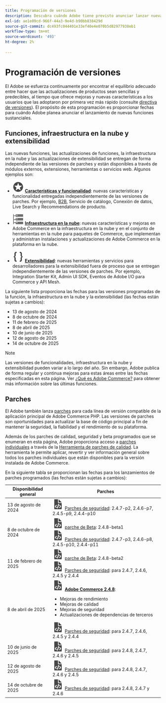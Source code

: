 ```yaml
---
title: Programación de versiones
description: Descubra cuándo Adobe tiene previsto anunciar lanzar nuevas funciones de Adobe Commerce.
exl-id: ae1e09cd-966f-44a3-9e4d-b90bb838429d
source-git-commit: dc493fc044401e33ef40e4e070b5d82977938eb1
workflow-type: tm+mt
source-wordcount: '493'
ht-degree: 2%

---
```



# Programación de versiones

El Adobe se esfuerza continuamente por encontrar el equilibrio adecuado entre hacer que las actualizaciones de productos sean sencillas y predecibles, al tiempo que ofrece mejoras y nuevas características a los usuarios que las adoptaron por primera vez más rápido (consulte [directiva de versiones](versioning-policy.md)). El propósito de esta programación es proporcionar fechas para cuándo Adobe planea anunciar el lanzamiento de nuevas funciones sustanciales.

## Funciones, infraestructura en la nube y extensibilidad

Las nuevas funciones, las actualizaciones de funciones, la infraestructura en la nube y las actualizaciones de extensibilidad se entregan de forma independiente de las versiones de parches y están disponibles a través de módulos externos, extensiones, herramientas o servicios web. Algunos ejemplos son:

- ![Icono de características](../assets/icons/feature.svg) [**Características y funcionalidad**](https://experienceleague.adobe.com/en/docs/commerce-merchant-services/user-guides/release-information/release-notes-all): nuevas características y funcionalidad entregadas independientemente de las versiones de parches. Por ejemplo, [B2B](https://experienceleague.adobe.com/en/docs/commerce-admin/b2b/release-notes), Servicio de catálogo, Conexión de datos, Live Search y Recommendations de producto.

- ![Icono de infraestructura](../assets/icons/servers.svg) [**Infraestructura en la nube**](https://experienceleague.adobe.com/en/docs/commerce-cloud-service/user-guide/release-notes/cloud-tools-suite): nuevas características y mejoras en Adobe Commerce en la infraestructura en la nube y en el conjunto de herramientas en la nube para paquetes de Commerce, que implementan y administran instalaciones y actualizaciones de Adobe Commerce en la plataforma en la nube.

- ![Icono de extensibilidad](../assets/icons/brackets.svg) [**Extensibilidad**](https://developer.adobe.com/commerce/extensibility/): nuevas herramientas y servicios para desarrolladores para la extensibilidad fuera de proceso que se entregan independientemente de las versiones de parches. Por ejemplo, Integration Starter Kit, Admin UI SDK, Eventos de Adobe I/O para Commerce y API Mesh.

La siguiente lista proporciona las fechas para las versiones programadas de la función, la infraestructura en la nube y la extensibilidad (las fechas están sujetas a cambios):

- 13 de agosto de 2024
- 8 de octubre de 2024
- 11 de febrero de 2025
- 8 de abril de 2025
- 10 de junio de 2025
- 12 de agosto de 2025
- 14 de octubre de 2025

>[!NOTE]
>
>Las versiones de funcionalidades, infraestructura en la nube y extensibilidad pueden variar a lo largo del año. Sin embargo, Adobe publica de forma regular y continua mejoras para estas áreas entre las fechas especificadas en esta página. Ver [¿Qué es Adobe Commerce?](https://experienceleague.adobe.com/en/docs/commerce-admin/start/about) para obtener más información sobre las últimas funciones.

## Parches

El Adobe también lanza [parches](versioning-policy.md#patch-release) para cada línea de versión compatible de la aplicación principal de Adobe Commerce PHP. Las versiones de parches son oportunidades para actualizar la base de código principal a fin de mantener la seguridad, la fiabilidad y el rendimiento de su plataforma.

Además de los parches de calidad, seguridad y beta programados que se enumeran en esta página, Adobe proporciona acceso a [parches individuales](versioning-policy.md#individual-patch) a través de la [Herramienta de parches de calidad](../tools/quality-patches-tool/usage.md). La herramienta le permite aplicar, revertir y ver información general sobre todos los parches individuales que están disponibles para la versión instalada de Adobe Commerce.

En la siguiente tabla se proporcionan las fechas para los lanzamientos de parches programados (las fechas están sujetas a cambios):

<table>
<thead>
  <tr>
    <th>Disponibilidad general</th>
    <th>Parches</th>
  </tr>
</thead>
<tbody>
  <tr>
  <tr>
    <td>13 de agosto de 2024</td>
    <td><img alt="Icono de revisión" src="../assets/icons/file-code.svg"></img> <a href="release-notes/security/overview.md">Parches de seguridad</a>: 2.4.7-p2, 2.4.6-p7, 2.4.5-p9, 2.4.4-p10</td>
  </tr>
  <tr>
    <td>8 de octubre de 2024</td>
    <td><img alt="Icono de revisión" src="../assets/icons/file-code.svg"></img> <a href="beta.md#adobe-commerce-foundation-public-beta">parche de Beta</a>: 2.4.8-beta1<br><img alt="Icono de revisión" src="../assets/icons/file-code.svg"></img> <a href="release-notes/security/overview.md">Parches de seguridad</a>: 2.4.7-p3, 2.4.6-p8, 2.4.5-p10, 2.4.4-p11</td>
  </tr>
  <tr>
    <td>11 de febrero de 2025</td>
    <td><img alt="Icono de revisión" src="../assets/icons/file-code.svg"></img> <a href="beta.md#adobe-commerce-foundation-public-beta">parche de Beta</a>: 2.4.8-beta2<br><img alt="Icono de revisión" src="../assets/icons/file-code.svg"></img> <a href="release-notes/security/overview.md">Parches de seguridad</a>: para 2.4.7, 2.4.6, 2.4.5 y 2.4.4</td>
  </tr>
  <tr>
    <tr>
    <td>8 de abril de 2025</td>
    <td><img alt="Icono de revisión" src="../assets/icons/file-code.svg"></img> <a href="release-notes/commerce/overview.md"><strong>Adobe Commerce 2.4.8</a></strong>:<ul><li>Mejoras de rendimiento</li><li>Mejoras de calidad</li><li>Mejoras de seguridad</li><li>Actualizaciones de dependencias de terceros</li></ul><img alt="Icono de revisión" src="../assets/icons/file-code.svg"></img> <a href="release-notes/security/overview.md">Parches de seguridad</a>: para 2.4.7, 2.4.6, 2.4.5 y 2.4.4</td>
  </tr>
  <tr>
    <td>10 de junio de 2025</td>
    <td><img alt="Icono de revisión" src="../assets/icons/file-code.svg"></img> <a href="release-notes/security/overview.md">Parches de seguridad</a>: para 2.4.8, 2.4.7, 2.4.6 y 2.4.5</td>
  </tr>
  <tr>
    <td>12 de agosto de 2025</td>
    <td><img alt="Icono de revisión" src="../assets/icons/file-code.svg"></img> <a href="release-notes/security/overview.md">Parches de seguridad</a>: para 2.4.8, 2.4.7, 2.4.6 y 2.4.5</td>
  </tr>
  <tr>
    <td>14 de octubre de 2025</td>
    <td><img alt="Icono de revisión" src="../assets/icons/file-code.svg"></img> <a href="release-notes/security/overview.md">Parches de seguridad</a>: para 2.4.8, 2.4.7 y 2.4.6</td>
  </tr>
</tbody>
</table>
